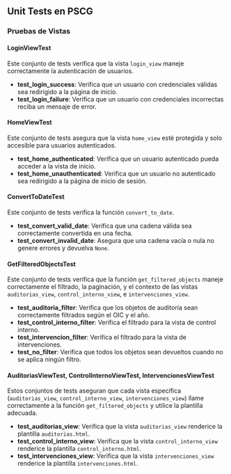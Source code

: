 ## Unit Tests en PSCG

### Pruebas de Vistas

#### LoginViewTest
Este conjunto de tests verifica que la vista `login_view` maneje correctamente la autenticación de usuarios.

- **test_login_success**: Verifica que un usuario con credenciales válidas sea redirigido a la página de inicio.
- **test_login_failure**: Verifica que un usuario con credenciales incorrectas reciba un mensaje de error.

#### HomeViewTest
Este conjunto de tests asegura que la vista `home_view` esté protegida y solo accesible para usuarios autenticados.

- **test_home_authenticated**: Verifica que un usuario autenticado pueda acceder a la vista de inicio.
- **test_home_unauthenticated**: Verifica que un usuario no autenticado sea redirigido a la página de inicio de sesión.

#### ConvertToDateTest
Este conjunto de tests verifica la función `convert_to_date`.

- **test_convert_valid_date**: Verifica que una cadena válida sea correctamente convertida en una fecha.
- **test_convert_invalid_date**: Asegura que una cadena vacía o nula no genere errores y devuelva `None`.

#### GetFilteredObjectsTest
Este conjunto de tests verifica que la función `get_filtered_objects` maneje correctamente el filtrado, la paginación, y el contexto de las vistas `auditorias_view`, `control_interno_view`, e `intervenciones_view`.

- **test_auditoria_filter**: Verifica que los objetos de auditoría sean correctamente filtrados según el OIC y el año.
- **test_control_interno_filter**: Verifica el filtrado para la vista de control interno.
- **test_intervencion_filter**: Verifica el filtrado para la vista de intervenciones.
- **test_no_filter**: Verifica que todos los objetos sean devueltos cuando no se aplica ningún filtro.

#### AuditoriasViewTest, ControlInternoViewTest, IntervencionesViewTest
Estos conjuntos de tests aseguran que cada vista específica (`auditorias_view`, `control_interno_view`, `intervenciones_view`) llame correctamente a la función `get_filtered_objects` y utilice la plantilla adecuada.

- **test_auditorias_view**: Verifica que la vista `auditorias_view` renderice la plantilla `auditorias.html`.
- **test_control_interno_view**: Verifica que la vista `control_interno_view` renderice la plantilla `control_interno.html`.
- **test_intervenciones_view**: Verifica que la vista `intervenciones_view` renderice la plantilla `intervenciones.html`.
